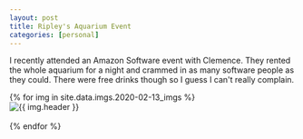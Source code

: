 ```yaml
---
layout: post
title: Ripley's Aquarium Event
categories: [personal]
---
```


I recently attended an Amazon Software event with Clemence. They rented the whole aquarium for a night and crammed in as many software people as they could. There were free drinks though so I guess I can't really complain. 

<html>
{% for img in site.data.imgs.2020-02-13_imgs %}
    <div> <img src="{{ img.url }}" alt="{{ img.header }}"> </div> <br>
{% endfor %}
</html>
